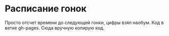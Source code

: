 # Расписание гонок
Просто отсчет времени до следующей гонки, цифры взял наобум. Код в ветке gh-pages.
Сюда вручную копирую код.
